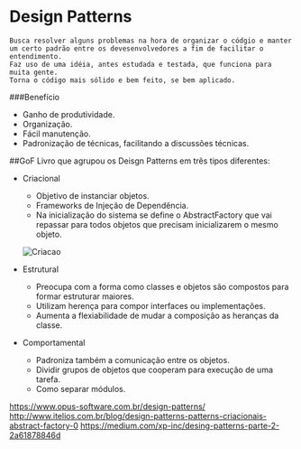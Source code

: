# Design Patterns

    Busca resolver alguns problemas na hora de organizar o códgio e manter um certo padrão entre os devesenvolvedores a fim de facilitar o entendimento.
	Faz uso de uma idéia, antes estudada e testada, que funciona para muita gente.
	Torna o código mais sólido e bem feito, se bem aplicado.

###Benefício

-   Ganho de produtividade.
-   Organização.
-   Fácil manutenção.
-   Padronização de técnicas, facilitando a discussões técnicas.

##GoF
Livro que agrupou os Deisgn Patterns em três tipos diferentes:

-   Criacional
	- Objetivo de instanciar objetos.
    - Frameworks de Injeção de Dependência.
	- Na inicialização do sistema se define o AbstractFactory que vai repassar para todos objetos que precisam inicializarem o mesmo objeto.
	
	![Criacao](http://www.itelios.com.br/sites/default/files/inline-images/abstract-factory_0.jpg "Criacao")
	
-   Estrutural
	- Preocupa com a forma como classes e objetos são compostos para formar estruturar maiores.
	- Utilizam herença para compor interfaces ou implementações.
	- Aumenta a flexiabilidade de mudar a composição as heranças da classe.
	
-   Comportamental
	- Padroniza também a comunicação entre os objetos.
	- Dividir grupos de objetos que cooperam para execução de uma tarefa.
	- Como separar módulos.





https://www.opus-software.com.br/design-patterns/
http://www.itelios.com.br/blog/design-patterns-patterns-criacionais-abstract-factory-0
https://medium.com/xp-inc/desing-patterns-parte-2-2a61878846d
